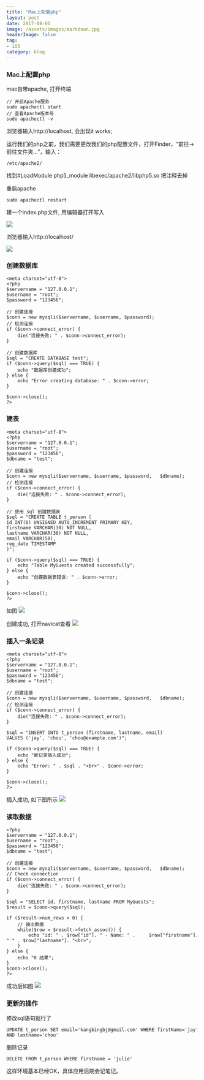 ```yaml
---
title: "Mac上配置php"
layout: post
date: 2017-08-05
image: /assets/images/markdown.jpg
headerImage: false
tag:
- iOS
category: blog
---
```


### Mac上配置php

mac自带apache, 打开终端
	
	// 开启Apache服务  
	sudo apachectl start  
	// 查看Apache版本号  
	sudo apachectl -v  
	
浏览器输入http://localhost, 会出现it works;

运行我们的php之前，我们需要更改我们的php配置文件，打开Finder，“前往->前往文件夹...”，输入：

	/etc/apache2/  
	
找到#LoadModule php5_module libexec/apache2/libphp5.so 把注释去掉

重启apache

	sudo apachectl restart 
	
建一个index.php文件, 用编辑器打开写入<?php phpinfo(); ?> 

![](https://ws1.sinaimg.cn/large/9e1008a3ly1fi8ydmdvtoj20b507p3yj.jpg)

浏览器输入http://localhost/

![](https://ws1.sinaimg.cn/mw690/9e1008a3ly1fi8yf7pb4dj20tp0p442t.jpg)

### 创建数据库

	<meta charset="utf-8">
	<?php
	$servername = "127.0.0.1";
	$username = "root";
	$password = "123456";

	// 创建连接
	$conn = new mysqli($servername, $username, $password);
	// 检测连接
	if ($conn->connect_error) {
    	die("连接失败: " . $conn->connect_error);
	} 

	// 创建数据库
	$sql = "CREATE DATABASE test";
	if ($conn->query($sql) === TRUE) {
    	echo "数据库创建成功";
	} else {
    	echo "Error creating database: " . $conn->error;
	}

	$conn->close();
	?>
	
	
### 建表

	<meta charset="utf-8">
	<?php
	$servername = "127.0.0.1";
	$username = "root";
	$password = "123456";
	$dbname = "test";

	// 创建连接
	$conn = new mysqli($servername, $username, $password, 	$dbname);
	// 检测连接
	if ($conn->connect_error) {
    	die("连接失败: " . $conn->connect_error);
	} 

	// 使用 sql 创建数据表
	$sql = "CREATE TABLE t_person (
	id INT(6) UNSIGNED AUTO_INCREMENT PRIMARY KEY, 
	firstname VARCHAR(30) NOT NULL,
	lastname VARCHAR(30) NOT NULL,
	email VARCHAR(50),
	reg_date TIMESTAMP
	)";

	if ($conn->query($sql) === TRUE) {
    	echo "Table MyGuests created successfully";
	} else {
    	echo "创建数据表错误: " . $conn->error;
	}

	$conn->close();
	?>

如图
![](https://ws1.sinaimg.cn/mw690/9e1008a3ly1fi8ykkwvfwj20kl05odg0.jpg)

创建成功, 打开navicat查看
 ![](https://ws1.sinaimg.cn/mw690/9e1008a3ly1fi8ylfragkj20oh0e8ac0.jpg)
 
 
### 插入一条记录
	
	<meta charset="utf-8">
	<?php
	$servername = "127.0.0.1";
	$username = "root";
	$password = "123456";
	$dbname = "test";

	// 创建连接
	$conn = new mysqli($servername, $username, $password, 	$dbname);
	// 检测连接
	if ($conn->connect_error) {
    	die("连接失败: " . $conn->connect_error);
	} 

	$sql = "INSERT INTO t_person (firstname, lastname, email)
	VALUES ('jay', 'chou', 'chou@example.com')";

	if ($conn->query($sql) === TRUE) {
    	echo "新记录插入成功";
	} else {
    	echo "Error: " . $sql . "<br>" . $conn->error;
	}

	$conn->close();
	?>

插入成功, 如下图所示
![](https://ws1.sinaimg.cn/mw690/9e1008a3ly1fi8ysllp4rj20s30c0jtl.jpg)


###	读取数据

	<?php
	$servername = "127.0.0.1";
	$username = "root";
	$password = "123456";
	$dbname = "test";
 
	// 创建连接
	$conn = new mysqli($servername, $username, $password, 	$dbname);
	// Check connection
	if ($conn->connect_error) {
    	die("连接失败: " . $conn->connect_error);
	} 
 
	$sql = "SELECT id, firstname, lastname FROM MyGuests";
	$result = $conn->query($sql);
 
	if ($result->num_rows > 0) {
    	// 输出数据
    	while($row = $result->fetch_assoc()) {
        	echo "id: " . $row["id"]. " - Name: " . 	$row["firstname"]. " " . $row["lastname"]. "<br>";
    	}
	} else {
    	echo "0 结果";
	}
	$conn->close();
	?>
	
	
成功后如图
![](https://ws1.sinaimg.cn/mw690/9e1008a3ly1fi8zcjeix1j20dj05ejrn.jpg)

### 更新的操作
修改sql语句就行了

	UPDATE t_person SET email='kangbingbj@gmail.com' WHERE firstName='jay' AND lastname='chou'
	
删除记录

	DELETE FROM t_person WHERE firstname = 'julie'
	

这样环境基本已经OK，具体应用后期会记笔记。